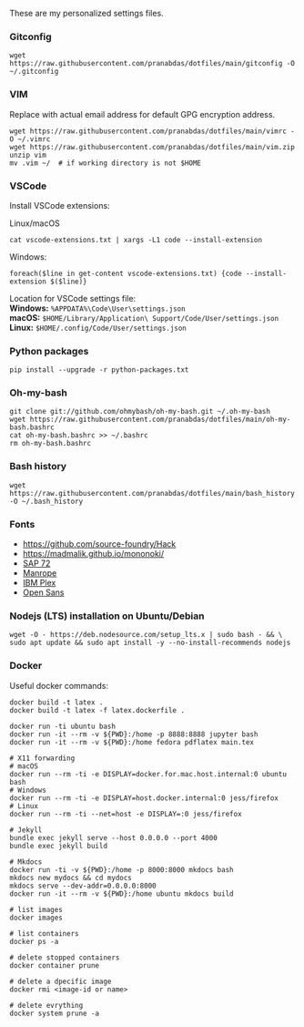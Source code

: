 These are my personalized settings files.

### Gitconfig
```console
wget https://raw.githubusercontent.com/pranabdas/dotfiles/main/gitconfig -O ~/.gitconfig
```

### VIM
Replace with actual email address for default GPG encryption address.
```console
wget https://raw.githubusercontent.com/pranabdas/dotfiles/main/vimrc -O ~/.vimrc
wget https://raw.githubusercontent.com/pranabdas/dotfiles/main/vim.zip
unzip vim
mv .vim ~/  # if working directory is not $HOME
```

### VSCode
Install VSCode extensions:

Linux/macOS
```console
cat vscode-extensions.txt | xargs -L1 code --install-extension
```

Windows:
```console
foreach($line in get-content vscode-extensions.txt) {code --install-extension $($line)}
```

Location for VSCode settings file: <br/>
**Windows:** `%APPDATA%\Code\User\settings.json` <br/>
**macOS:** `$HOME/Library/Application\ Support/Code/User/settings.json` <br/>
**Linux:** `$HOME/.config/Code/User/settings.json`

### Python packages
```console
pip install --upgrade -r python-packages.txt
```

### Oh-my-bash
```console
git clone git://github.com/ohmybash/oh-my-bash.git ~/.oh-my-bash
wget https://raw.githubusercontent.com/pranabdas/dotfiles/main/oh-my-bash.bashrc
cat oh-my-bash.bashrc >> ~/.bashrc
rm oh-my-bash.bashrc
```

### Bash history
```console
wget https://raw.githubusercontent.com/pranabdas/dotfiles/main/bash_history -O ~/.bash_history
```

### Fonts
- <https://github.com/source-foundry/Hack>
- <https://madmalik.github.io/mononoki/>
- [SAP 72](https://experience.sap.com/fiori-design-web/downloads/#download-font-72)
- [Manrope](https://fonts.google.com/specimen/Manrope?query=manrope)
- [IBM Plex](https://github.com/IBM/plex/releases)
- [Open Sans](https://fonts.google.com/specimen/Open+Sans)

### Nodejs (LTS) installation on Ubuntu/Debian
```console
wget -O - https://deb.nodesource.com/setup_lts.x | sudo bash - && \
sudo apt update && sudo apt install -y --no-install-recommends nodejs
```

### Docker

Useful docker commands:
```console
docker build -t latex .
docker build -t latex -f latex.dockerfile .

docker run -ti ubuntu bash
docker run -it --rm -v ${PWD}:/home -p 8888:8888 jupyter bash
docker run -it --rm -v ${PWD}:/home fedora pdflatex main.tex

# X11 forwarding
# macOS
docker run --rm -ti -e DISPLAY=docker.for.mac.host.internal:0 ubuntu bash
# Windows
docker run --rm -ti -e DISPLAY=host.docker.internal:0 jess/firefox
# Linux
docker run --rm -ti --net=host -e DISPLAY=:0 jess/firefox

# Jekyll
bundle exec jekyll serve --host 0.0.0.0 --port 4000
bundle exec jekyll build

# Mkdocs
docker run -ti -v ${PWD}:/home -p 8000:8000 mkdocs bash
mkdocs new mydocs && cd mydocs
mkdocs serve --dev-addr=0.0.0.0:8000
docker run -it --rm -v ${PWD}:/home ubuntu mkdocs build

# list images
docker images

# list containers
docker ps -a

# delete stopped containers
docker container prune

# delete a dpecific image
docker rmi <image-id or name>

# delete evrything
docker system prune -a
```

